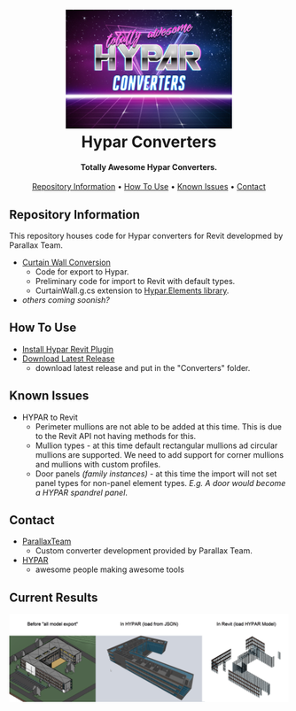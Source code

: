 <h1 align="center">
  <br>
  <img src="./documentation/repoLogo.jpg" alt="HYPAR Converters" width="300">
  <br>
  Hypar Converters
  <br>
</h1>

<h4 align="center">Totally Awesome Hypar Converters.</h4>

<p align="center">
  <a href="#repository-information">Repository Information</a> •
  <a href="#how-to-use">How To Use</a> •
   <a href="#known-issues">Known Issues</a> •
  <a href="#contact">Contact</a> 
</p>

## Repository Information
This repository houses code for Hypar converters for Revit developmed by Parallax Team.

* [Curtain Wall Conversion](./src/curtainWall) 
  - Code for export to Hypar.
  - Preliminary code for import to Revit with default types.
  - CurtainWall.g.cs extension to [Hypar.Elements library](https://github.com/hypar-io/Elements).
* _others coming soonish?_

## How To Use
* [Install Hypar Revit Plugin](https://github.com/hypar-io/Elements/releases/tag/0.8.1-alpha1-revit)
* [Download Latest Release](https://github.com/ParallaxTeam/HyparElementConverters/releases)
    - download latest release and put in the "Converters" folder.

## Known Issues
- HYPAR to Revit
  - Perimeter mullions are not able to be added at this time. This is due to the Revit API not having methods for this.
  - Mullion types - at this time default rectangular mullions ad circular mullions are supported. We need to add support for corner mullions and mullions with custom profiles.
  - Door panels _(family instances)_ - at this time the import will not set panel types for non-panel element types. _E.g. A door would become a HYPAR spandrel panel_.

## Contact
* [ParallaxTeam](http://www.parallaxteam.com/)
  - Custom converter development provided by Parallax Team.
* [HYPAR](https://hypar.io/)
    - awesome people making awesome tools

## Current Results
 <img src="./documentation/20201229-currentStatus.png" alt="ARCAT Tools" width="800">
